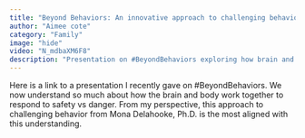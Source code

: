 ```yaml
---
title: "Beyond Behaviors: An innovative approach to challenging behavior"
author: "Aimee cote"
category: "Family"
image: "hide"
video: "N_mdbaXM6F8"
description: "Presentation on #BeyondBehaviors exploring how brain and body respond to safety versus danger, offering a new lens on challenging behavior."
---
```

Here is a link to a presentation I recently gave on #BeyondBehaviors. We now understand so much about how the brain and body work together to respond to safety vs danger. From my perspective, this approach to challenging behavior from Mona Delahooke, Ph.D. is the most aligned with this understanding.
